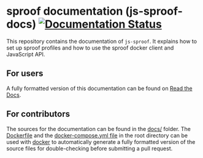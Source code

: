 
# sproof documentation (js-sproof-docs) [![Documentation Status](https://readthedocs.org/projects/sproof-docs/badge/?version=latest)](https://sproof-docs.readthedocs.io/en/latest/?badge=latest)

This repository contains the documentation of `js-sproof`. It explains how to set up sproof profiles and how to use the sproof docker client and JavaScript API.

## For users

A fully formatted version of this documentation can be found on [Read the Docs](https://sproof-docs.readthedocs.io).

## For contributors

The sources for the documentation can be found in the [docs/](docs/) folder. The [Dockerfile](Dockerfile) and the [docker-compose.yml file](docker-compose.yml) in the root directory can be used with [docker](https://www.docker.com/) to automatically generate a fully formatted version of the source files for double-checking before submitting a pull request.
